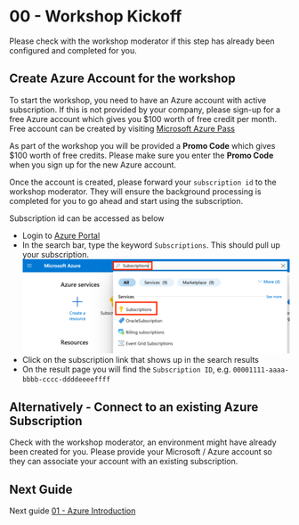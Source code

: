 # 00 - Workshop Kickoff

Please check with the workshop moderator if this step has already been configured and completed for you.

## Create Azure Account for the workshop

To start the workshop, you need to have an Azure account with active subscription. If this is not provided by your company, please sign-up for a free Azure account which gives you $100 worth of free credit per month. Free account can be created by visiting [Microsoft Azure Pass](https://www.microsoftazurepass.com/)

As part of the workshop you will be provided a __Promo Code__ which gives $100 worth of free credits. Please make sure you enter the __Promo Code__ when you sign up for the new Azure account.

Once the account is created, please forward your `subscription id` to the workshop moderator. They will ensure the background processing is completed for you to go ahead and start using the subscription.

Subscription id can be accessed as below
 - Login to [Azure Portal](https://portal.azure.com)
 - In the search bar, type the keyword `Subscriptions`. This should pull up your subscription.
   ![Subscriptions in Azure Portal](./images/azure-portal-subscriptions.png)
 - Click on the subscription link that shows up in the search results
 - On the result page you will find the `Subscription ID`, e.g. `00001111-aaaa-bbbb-cccc-ddddeeeeffff`

 ## Alternatively - Connect to an existing Azure Subscription

Check with the workshop moderator, an environment might have already been created for you. Please provide your Microsoft / Azure account so they can associate your account with an existing subscription.

## Next Guide

Next guide [01 - Azure Introduction](../01-azure-introduction/README.md)

